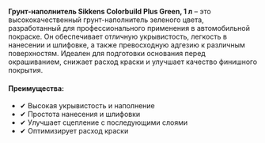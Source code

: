 **Грунт-наполнитель Sikkens Colorbuild Plus Green, 1 л** – это высококачественный грунт-наполнитель зеленого цвета, разработанный для профессионального применения в автомобильной покраске. Он обеспечивает отличную укрывистость, легкость в нанесении и шлифовке, а также превосходную адгезию к различным поверхностям. Идеален для подготовки основания перед окрашиванием, снижает расход краски и улучшает качество финишного покрытия.

#### Преимущества:

- ✔ Высокая укрывистость и наполнение
- ✔ Простота нанесения и шлифовки
- ✔ Улучшает сцепление с последующими слоями
- ✔ Оптимизирует расход краски
